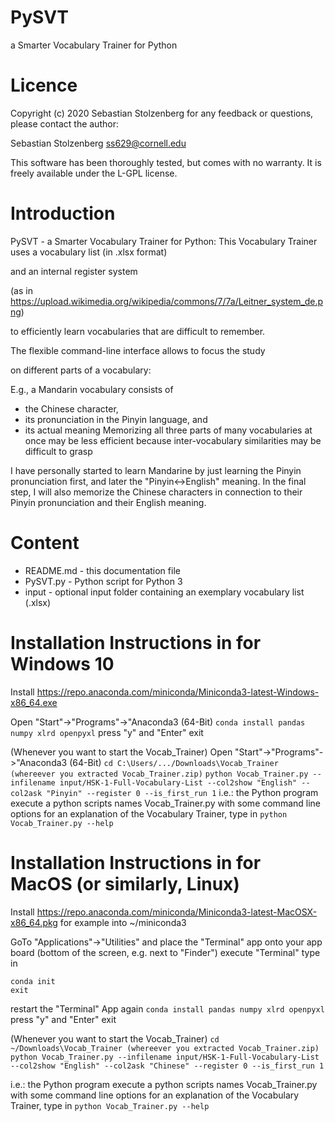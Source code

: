 # PySVT
a Smarter Vocabulary Trainer for Python

# Licence

Copyright (c) 2020 Sebastian Stolzenberg
for any feedback or questions, please contact the author:

Sebastian Stolzenberg <ss629@cornell.edu>

This software has been thoroughly tested, but comes with no warranty.
It is freely available under the L-GPL license.

# Introduction

PySVT - a Smarter Vocabulary Trainer for Python:
This Vocabulary Trainer uses a vocabulary list (in .xlsx format)

and an internal register system

(as in https://upload.wikimedia.org/wikipedia/commons/7/7a/Leitner_system_de.png)

to efficiently learn vocabularies that are difficult to remember.

The flexible command-line interface allows to focus the study

on different parts of a vocabulary:

E.g., a Mandarin vocabulary consists of
- the Chinese character,
- its pronunciation in the Pinyin language, and
- its actual meaning
Memorizing all three parts of many vocabularies at once may be less efficient
because inter-vocabulary similarities may be difficult to grasp

I have personally started to learn Mandarine by just learning the Pinyin
pronunciation first, and later the "Pinyin<->English" meaning.
In the final step, I will also memorize the Chinese characters
in connection to their Pinyin pronunciation and their English meaning.

# Content
- README.md   - this documentation file
- PySVT.py    - Python script for Python 3
- input       - optional input folder containing an exemplary vocabulary list (.xlsx)

# Installation Instructions in for Windows 10
Install https://repo.anaconda.com/miniconda/Miniconda3-latest-Windows-x86_64.exe

Open "Start"->"Programs"->"Anaconda3 (64-Bit)
```conda install pandas numpy xlrd openpyxl```
press "y" and "Enter"
exit

(Whenever you want to start the Vocab_Trainer)
Open "Start"->"Programs"->"Anaconda3 (64-Bit)
```cd C:\Users/.../Downloads\Vocab_Trainer (whereever you extracted Vocab_Trainer.zip)```
```python Vocab_Trainer.py --infilename input/HSK-1-Full-Vocabulary-List --col2show "English" --col2ask "Pinyin" --register 0 --is_first_run 1```
i.e.:
the Python program execute a python scripts names Vocab_Trainer.py with some command line options
for an explanation of the Vocabulary Trainer, type in
```python Vocab_Trainer.py --help```

# Installation Instructions in for MacOS (or similarly, Linux)
Install https://repo.anaconda.com/miniconda/Miniconda3-latest-MacOSX-x86_64.pkg
for example into ~/miniconda3

GoTo "Applications"->"Utilities"
and place the "Terminal" app onto your app board (bottom of the screen, e.g. next to "Finder")
execute "Terminal"
type in
```cd ~/miniconda3
conda init
exit
```
restart the "Terminal" App again
```conda install pandas numpy xlrd openpyxl```
press "y" and "Enter"
exit

(Whenever you want to start the Vocab_Trainer)
```cd ~/Downloads\Vocab_Trainer (whereever you extracted Vocab_Trainer.zip)```
```python Vocab_Trainer.py --infilename input/HSK-1-Full-Vocabulary-List --col2show "English" --col2ask "Chinese" --register 0 --is_first_run 1```

i.e.:
the Python program execute a python scripts names Vocab_Trainer.py with some command line options
for an explanation of the Vocabulary Trainer, type in
```python Vocab_Trainer.py --help```
